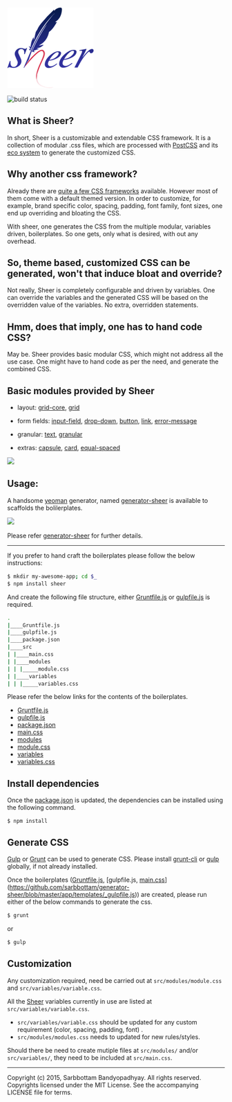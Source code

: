 ![sheer](https://github.com/sarbbottam/sheer/raw/master/logo/sheer-200x186.png)

![build status](https://travis-ci.org/sarbbottam/sheer.svg?branch=master)

What is Sheer?
---
In short, Sheer is a customizable and extendable CSS framework.
It is a collection of modular .css files, which are processed with [PostCSS]( https://github.com/postcss/postcss) and its [eco system]( https://github.com/postcss/postcss#plugins) to generate the customized CSS.

Why another css framework?
---
Already there are [quite a few CSS frameworks](http://mashable.com/2013/04/26/css-boilerplates-frameworks/) available. However most of them come with a default themed version.
In order to customize, for example, brand specific color, spacing, padding, font family, font sizes, one end up overriding and bloating the CSS.

With sheer, one generates the CSS from the multiple modular, variables driven, boilerplates.
So one gets, only what is desired, with out any overhead.

So, theme based, customized CSS can be generated, won't that induce bloat and override?
---
Not really, Sheer is completely configurable and driven by variables. One can override the variables and the generated CSS will be based on the overridden value of the variables. No extra, overridden statements.

Hmm, does that imply, one has to hand code CSS?
---
May be. Sheer provides basic modular CSS, which might not address all the use case. One might have to hand code as per the need, and generate the combined CSS.


Basic modules provided by Sheer
---

* layout: [grid-core](https://github.com/sarbbottam/sheer/tree/master/src/modules/grid-core.css), [grid](https://github.com/sarbbottam/sheer/tree/master/src/modules/grid.css)

* form fields: [input-field](https://github.com/sarbbottam/sheer/tree/master/src/modules/input-field.css), [drop-down](https://github.com/sarbbottam/sheer/tree/master/src/modules/drop-down.css), [button](https://github.com/sarbbottam/sheer/tree/master/src/modules/button.css), [link](https://github.com/sarbbottam/sheer/tree/master/src/modules/link.css), [error-message](https://github.com/sarbbottam/sheer/tree/master/src/modules/error-message.css)

* granular: [text](https://github.com/sarbbottam/sheer/tree/master/src/modules/text.css), [granular](https://github.com/sarbbottam/sheer/tree/master/src/modules/granular.css)

* extras: [capsule](https://github.com/sarbbottam/sheer/tree/master/src/modules/capsule.css), [card](https://github.com/sarbbottam/sheer/tree/master/src/modules/card.css), [equal-spaced](https://github.com/sarbbottam/sheer/tree/master/src/modules/equal-spaced.css)

![](http://i.imgur.com/AWara5Z.png)

Usage:
---

A handsome [yeoman](http://yeoman.io) generator, named [generator-sheer](https://github.com/sarbbottam/generator-sheer) is available to scaffolds the bolilerplates.

![](http://i.imgur.com/xcAEqJw.png)

Please refer [generator-sheer](https://github.com/sarbbottam/generator-sheer) for further details.

---
If you prefer to hand craft the boilerplates please follow the below instructions:

```sh
$ mkdir my-awesome-app; cd $_
$ npm install sheer
```

And create the following file structure, either [Gruntfile.js](https://github.com/sarbbottam/generator-sheer/blob/master/app/templates/_Gruntfile.js) or [gulpfile.js](https://github.com/sarbbottam/generator-sheer/blob/master/app/templates/_gulpfile.js) is required.

```sh
.
|____Gruntfile.js
|____gulpfile.js
|____package.json
|____src
| |____main.css
| |____modules
| | |_____module.css
| |____variables
| | |_____variables.css
```

Please refer the below links for the contents of the boilerplates.

* [Gruntfile.js](https://github.com/sarbbottam/generator-sheer/blob/master/app/templates/_Gruntfile.js)
* [gulpfile.js](https://github.com/sarbbottam/generator-sheer/blob/master/app/templates/_gulpfile.js)
* [package.json](https://github.com/sarbbottam/generator-sheer/blob/master/app/templates/_package.json)
* [main.css](https://github.com/sarbbottam/generator-sheer/blob/master/app/templates/_src/css/main.css)
* [modules](https://github.com/sarbbottam/generator-sheer/tree/master/app/templates/_src/css/modules)
* [module.css](https://github.com/sarbbottam/generator-sheer/blob/master/app/templates/_src/css/modules/modules.css)
* [variables](https://github.com/sarbbottam/generator-sheer/tree/master/app/templates/_src/css/variables)
* [variables.css](https://github.com/sarbbottam/generator-sheer/blob/master/app/templates/_src/css/variables/variables.css)

Install dependencies
---
Once the [package.json](https://github.com/sarbbottam/generator-sheer/blob/master/app/templates/_package.json) is updated, the dependencies can be installed using the following command.

```
$ npm install
```

Generate CSS
---

[Gulp](http://gulpjs.com/) or [Grunt](http://gruntjs.com/) can be used to generate CSS.
Please install [grunt-cli](http://gruntjs.com/getting-started#installing-the-cli) or [gulp](https://github.com/gulpjs/gulp/blob/master/docs/getting-started.md#1-install-gulp-globally) globally, if not already installed.

Once the boilerplates ([Gruntfile.js](https://github.com/sarbbottam/generator-sheer/blob/master/app/templates/_Gruntfile.js), [gulpfile.js, [main.css](https://github.com/sarbbottam/generator-sheer/blob/master/app/templates/_src/css/main.css)](https://github.com/sarbbottam/generator-sheer/blob/master/app/templates/_gulpfile.js)) are created, please run either of the below commands to generate the css.

```sh
$ grunt
```
or

```sh
$ gulp
```

## Customization

Any customization required, need be carried out at `src/modules/module.css` and `src/variables/variable.css`.

All the [Sheer](https://github.com/sarbbottam/sheer) variables currently in use are listed at `src/variables/variable.css`.
* `src/variables/variable.css` should be updated for any custom requirement (color, spacing, padding, font) .
* `src/modules/modules.css` needs to updated for new rules/styles.

Should there be need to create mutiple files at `src/modules/` and/or `src/variables/`, they need to be included at `src/main.css`.

---

Copyright (c) 2015, Sarbbottam Bandyopadhyay. All rights reserved. Copyrights licensed under the MIT License.
See the accompanying LICENSE file for terms.
